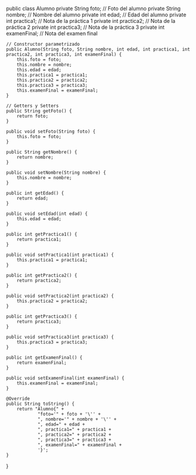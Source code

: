 public class Alumno 
private String foto;       // Foto del alumno
private String nombre;     // Nombre del alumno
private int edad;         // Edad del alumno
private int practica1;     // Nota de la práctica 1
private int practica2;     // Nota de la práctica 2
private int practica3;     // Nota de la práctica 3
private int examenFinal;   // Nota del examen final

    // Constructor parametrizado
    public Alumno(String foto, String nombre, int edad, int practica1, int practica2, int practica3, int examenFinal) {
        this.foto = foto;
        this.nombre = nombre;
        this.edad = edad;
        this.practica1 = practica1;
        this.practica2 = practica2;
        this.practica3 = practica3;
        this.examenFinal = examenFinal;
    }

    // Getters y Setters
    public String getFoto() {
        return foto;
    }

    public void setFoto(String foto) {
        this.foto = foto;
    }

    public String getNombre() {
        return nombre;
    }

    public void setNombre(String nombre) {
        this.nombre = nombre;
    }

    public int getEdad() {
        return edad;
    }

    public void setEdad(int edad) {
        this.edad = edad;
    }

    public int getPractica1() {
        return practica1;
    }

    public void setPractica1(int practica1) {
        this.practica1 = practica1;
    }

    public int getPractica2() {
        return practica2;
    }

    public void setPractica2(int practica2) {
        this.practica2 = practica2;
    }

    public int getPractica3() {
        return practica3;
    }

    public void setPractica3(int practica3) {
        this.practica3 = practica3;
    }

    public int getExamenFinal() {
        return examenFinal;
    }

    public void setExamenFinal(int examenFinal) {
        this.examenFinal = examenFinal;
    }

    @Override
    public String toString() {
        return "Alumno{" +
                "foto='" + foto + '\'' +
                ", nombre='" + nombre + '\'' +
                ", edad=" + edad +
                ", practica1=" + practica1 +
                ", practica2=" + practica2 +
                ", practica3=" + practica3 +
                ", examenFinal=" + examenFinal +
                '}';
    }
}
